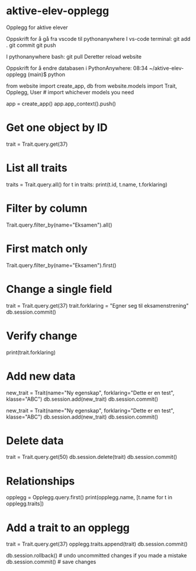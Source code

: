# aktive-elev-opplegg

Opplegg for aktive elever

Oppskrift for å gå fra vscode til pythonanywhere
I vs-code terminal:
git add .
git commit
git push

I pythonanywhere bash:
git pull
Deretter reload website

Oppskrift for å endre databasen i PythonAnywhere:
08:34 ~/aktive-elev-opplegg (main)$ python

from website import create_app, db
from website.models import Trait, Opplegg, User # import whichever models you need

app = create_app()
app.app_context().push()

# Get one object by ID

trait = Trait.query.get(37)

# List all traits

traits = Trait.query.all()
for t in traits:
print(t.id, t.name, t.forklaring)

# Filter by column

Trait.query.filter_by(name="Eksamen").all()

# First match only

Trait.query.filter_by(name="Eksamen").first()

# Change a single field

trait = Trait.query.get(37)
trait.forklaring = "Egner seg til eksamenstrening"
db.session.commit()

# Verify change

print(trait.forklaring)

# Add new data

new_trait = Trait(name="Ny egenskap", forklaring="Dette er en test", klasse="ABC")
db.session.add(new_trait)
db.session.commit()

new_trait = Trait(name="Ny egenskap", forklaring="Dette er en test", klasse="ABC")
db.session.add(new_trait)
db.session.commit()

# Delete data

trait = Trait.query.get(50)
db.session.delete(trait)
db.session.commit()

# Relationships

opplegg = Opplegg.query.first()
print(opplegg.name, [t.name for t in opplegg.traits])

# Add a trait to an opplegg

trait = Trait.query.get(37)
opplegg.traits.append(trait)
db.session.commit()

db.session.rollback() # undo uncommitted changes if you made a mistake
db.session.commit() # save changes
